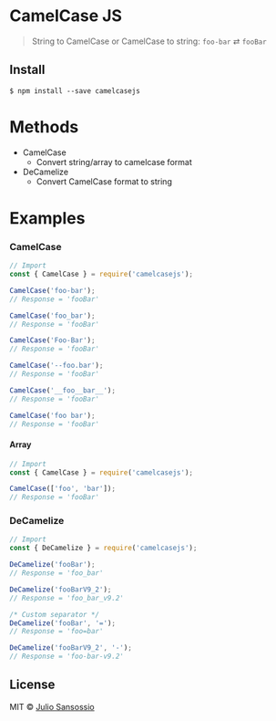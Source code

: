 # CamelCase JS
> String to CamelCase or CamelCase to string: `foo-bar` ⇄ `fooBar`


## Install
```
$ npm install --save camelcasejs
```

# Methods
- CamelCase
    - Convert string/array to camelcase format
- DeCamelize
    - Convert CamelCase format to string

# Examples
### CamelCase
```js
// Import
const { CamelCase } = require('camelcasejs');

CamelCase('foo-bar');
// Response = 'fooBar'

CamelCase('foo_bar');
// Response = 'fooBar'

CamelCase('Foo-Bar');
// Response = 'fooBar'

CamelCase('--foo.bar');
// Response = 'fooBar'

CamelCase('__foo__bar__');
// Response = 'fooBar'

CamelCase('foo bar');
// Response = 'fooBar'
```
#### Array
```js
// Import
const { CamelCase } = require('camelcasejs');

CamelCase(['foo', 'bar']);
// Response = 'fooBar'
```

### DeCamelize
```js
// Import
const { DeCamelize } = require('camelcasejs');

DeCamelize('fooBar');
// Response = 'foo_bar'

DeCamelize('fooBarV9_2');
// Response = 'foo_bar_v9.2'

/* Custom separator */
DeCamelize('fooBar', '=');
// Response = 'foo=bar'

DeCamelize('fooBarV9_2', '-');
// Response = 'foo-bar-v9.2'
```

## License

MIT © [Julio Sansossio](https://github.com/Sansossio)